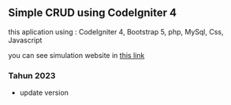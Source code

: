 ## Simple CRUD using CodeIgniter 4

this aplication using : CodeIgniter 4, Bootstrap 5, php, MySql, Css, Javascript

you can see simulation website in [this link](https://kopi-kebun.000webhostapp.com/) 

### Tahun 2023

- update version
